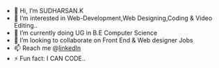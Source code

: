 - 👋 Hi, I’m SUDHARSAN.K
- 👀 I’m interested in Web-Development,Web Designing,Coding & Video Editing..
- 🌱 I’m currently doing UG in B.E Computer Science
- 💞️ I’m looking to collaborate on Front End & Web designer Jobs
- 📫 Reach me @[linkedIn](https://www.linkedin.com/in/sudharsan-k-959933267)
- ⚡ Fun fact: I CAN CODE..
